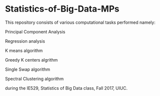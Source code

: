# Statistics-of-Big-Data-MPs
This repository consists of various computational tasks performed namely:

Principal Component Analysis

Regression analysis

K means algorithm

Greedy K centers algrithm

Single Swap algorithm

Spectral Clustering algorithm

during the IE529, Statistics of Big Data class, Fall 2017, UIUC.

